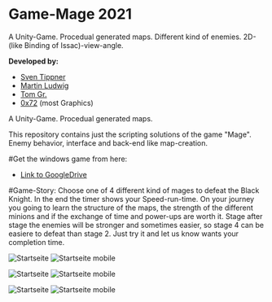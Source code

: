 # Game-Mage 2021

A Unity-Game. Procedual generated maps. Different kind of enemies. 2D-(like Binding of Issac)-view-angle.

**Developed by:**
 * [Sven Tippner](https://github.com/sventippner)
 * [Martin Ludwig](https://github.com/Martin-Ludwig)
 * [Tom Gr.](https://github.com/Tom-G-r)
 * [0x72](https://0x72.itch.io/dungeontileset-ii) (most Graphics) 

A Unity-Game. Procedual generated maps.

This repository contains just the scripting solutions of the game "Mage". Enemy behavior, interface and back-end like map-creation.

#Get the windows game from here:
  * [Link to GoogleDrive](https://drive.google.com/file/d/1vQ-r8PZijcyXeTunJXAv4c8-QNu6olRp/view?usp=sharing)

#Game-Story:
Choose one of 4 different kind of mages to defeat the Black Knight. In the end the timer shows your Speed-run-time. On your journey you going to learn the structure of the maps,  the strength of the different minions and if the exchange of time and power-ups are worth it. Stage after stage the enemies will be stronger and sometimes easier, so stage 4 can be easiere to defeat than stage 2. Just try it and let us know wants your completion time. 

![Startseite](docs/startseite.png)
![Startseite mobile](docs/startseite_m.png)

![Startseite](docs/startseite.png)
![Startseite mobile](docs/startseite_m.png)

![Startseite](docs/startseite.png)
![Startseite mobile](docs/startseite_m.png)

